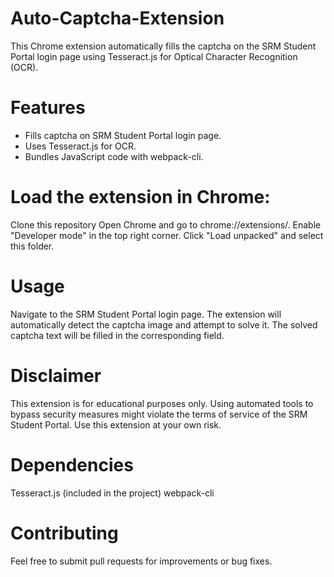 # Auto-Captcha-Extension
This Chrome extension automatically fills the captcha on the SRM Student Portal login page using Tesseract.js for Optical Character Recognition (OCR).

# Features
<ul>
<li>Fills captcha on SRM Student Portal login page.</li>
<li>Uses Tesseract.js for OCR.</li>
<li>Bundles JavaScript code with webpack-cli.</li>
</ul>

# Load the extension in Chrome:
Clone this repository
Open Chrome and go to chrome://extensions/.
Enable "Developer mode" in the top right corner.
Click "Load unpacked" and select this folder.

# Usage
Navigate to the SRM Student Portal login page.
The extension will automatically detect the captcha image and attempt to solve it.
The solved captcha text will be filled in the corresponding field.

# Disclaimer
This extension is for educational purposes only. Using automated tools to bypass security measures might violate the terms of service of the SRM Student Portal. Use this extension at your own risk.

# Dependencies
Tesseract.js (included in the project)
webpack-cli

# Contributing
Feel free to submit pull requests for improvements or bug fixes.
